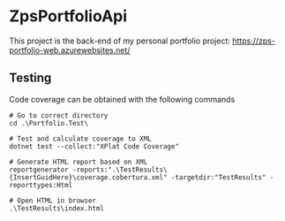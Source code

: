 # ZpsPortfolioApi

This project is the back-end of my personal portfolio project: https://zps-portfolio-web.azurewebsites.net/

## Testing
Code coverage can be obtained with the following commands

```
# Go to correct directory
cd .\Portfolio.Test\

# Test and calculate coverage to XML
dotnet test --collect:"XPlat Code Coverage"

# Generate HTML report based on XML
reportgenerator -reports:".\TestResults\{InsertGuidHere}\coverage.cobertura.xml" -targetdir:"TestResults" -reporttypes:Html

# Open HTML in browser
.\TestResults\index.html
```